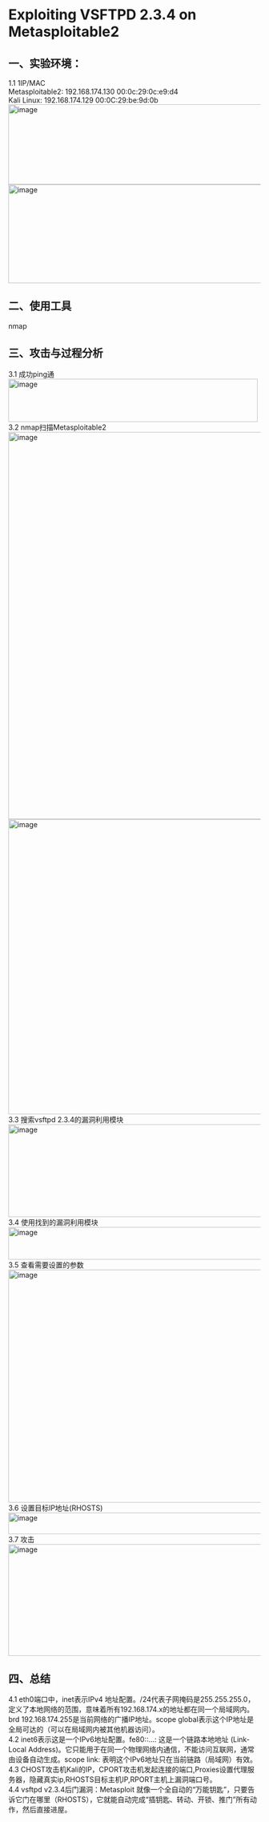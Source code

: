 # Exploiting VSFTPD 2.3.4 on Metasploitable2
## 一、实验环境：
1.1 1IP/MAC  
Metasploitable2: 192.168.174.130  00:0c:29:0c:e9:d4  
Kali Linux: 192.168.174.129  00:0C:29:be:9d:0b  
<img width="600" height="160" alt="image" src="https://github.com/user-attachments/assets/7e4115b6-46e4-41a9-9d05-c3c1878763a8" />  
<img width="795" height="197" alt="image" src="https://github.com/user-attachments/assets/c05fcb3b-739b-45e2-af64-d9eb5e3cb1b4" />  

## 二、使用工具
nmap  

## 三、攻击与过程分析
3.1 成功ping通  
<img width="498" height="86" alt="image" src="https://github.com/user-attachments/assets/3b454b60-dce6-4674-8c13-756d83349fa1" />  
3.2 nmap扫描Metasploitable2  
<img width="708" height="773" alt="image" src="https://github.com/user-attachments/assets/9f3c541b-9fcc-41eb-8381-f4df1729a919" />  
<img width="616" height="589" alt="image" src="https://github.com/user-attachments/assets/5f3fd658-3baa-4055-ab97-03795a881d18" />  
3.3 搜索vsftpd 2.3.4的漏洞利用模块  
<img width="1202" height="185" alt="image" src="https://github.com/user-attachments/assets/a0dda320-6de0-4a55-99ed-61ce360ab538" />  
3.4 使用找到的漏洞利用模块  
<img width="593" height="65" alt="image" src="https://github.com/user-attachments/assets/24a3de6f-d9ee-4b7d-ad90-db460102743c" />  
3.5 查看需要设置的参数  
<img width="1185" height="465" alt="image" src="https://github.com/user-attachments/assets/83fb922e-f9cc-4088-bc70-9ca60c21240e" />  
3.6 设置目标IP地址(RHOSTS)  
<img width="727" height="43" alt="image" src="https://github.com/user-attachments/assets/22a08b4e-8616-49df-9ee4-5cfe35100306" />  
3.7 攻击  
<img width="1025" height="223" alt="image" src="https://github.com/user-attachments/assets/bfa3cff3-1507-4288-807a-b1f29cb7e9b3" />  


## 四、总结
4.1 eth0端口中，inet表示IPv4 地址配置。/24代表子网掩码是255.255.255.0，定义了本地网络的范围，意味着所有192.168.174.x的地址都在同一个局域网内。brd 192.168.174.255是当前网络的广播IP地址。scope global表示这个IP地址是全局可达的（可以在局域网内被其他机器访问）。  
4.2 inet6表示这是一个IPv6地址配置。fe80::...: 这是一个链路本地地址 (Link-Local Address)。它只能用于在同一个物理网络内通信，不能访问互联网，通常由设备自动生成。scope link: 表明这个IPv6地址只在当前链路（局域网）有效。  
4.3 CHOST攻击机Kali的IP，CPORT攻击机发起连接的端口,Proxies设置代理服务器，隐藏真实ip,RHOSTS目标主机IP,RPORT主机上漏洞端口号。  
4.4 vsftpd v2.3.4后门漏洞：Metasploit 就像一个全自动的“万能钥匙”，只要告诉它门在哪里（RHOSTS），它就能自动完成“插钥匙、转动、开锁、推门”所有动作，然后直接进屋。

